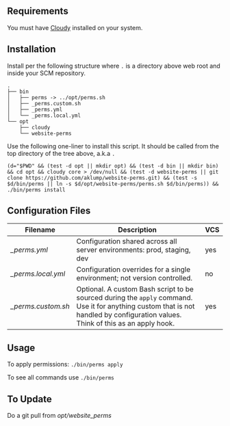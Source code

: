 ## Requirements

You must have [Cloudy](https://github.com/aklump/cloudy) installed on your system.

## Installation

Install per the following structure where `.` is a directory above web root and inside your SCM repository.

    .
    ├── bin
    │   ├── perms -> ../opt/perms.sh
    │   ├── _perms.custom.sh
    │   ├── _perms.yml
    │   └── _perms.local.yml
    └── opt
        ├── cloudy
        └── website-perms

Use the following one-liner to install this script.  It should be called from the top directory of the tree above, a.k.a `.`
    
    (d="$PWD" && (test -d opt || mkdir opt) && (test -d bin || mkdir bin) && cd opt && cloudy core > /dev/null && (test -d website-perms || git clone https://github.com/aklump/website-perms.git) && (test -s $d/bin/perms || ln -s $d/opt/website-perms/perms.sh $d/bin/perms)) && ./bin/perms install

## Configuration Files

| Filename | Description | VCS |
|----------|----------|---|
| _\_perms.yml_ | Configuration shared across all server environments: prod, staging, dev  | yes |
| _\_perms.local.yml_ | Configuration overrides for a single environment; not version controlled. | no |
| _\_perms.custom.sh_ | Optional.  A custom Bash script to be sourced during the `apply` command.  Use it for anything custom that is not handled by configuration values.  Think of this as an apply hook. | yes |

## Usage

To apply permissions: `./bin/perms apply`

To see all commands use `./bin/perms`
    
## To Update

Do a git pull from _opt/website_perms_
